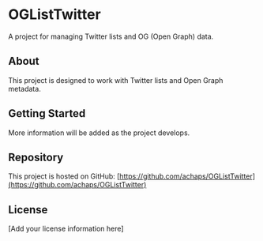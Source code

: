 # OGListTwitter

A project for managing Twitter lists and OG (Open Graph) data.

## About

This project is designed to work with Twitter lists and Open Graph metadata.

## Getting Started

More information will be added as the project develops.

## Repository

This project is hosted on GitHub: [https://github.com/achaps/OGListTwitter](https://github.com/achaps/OGListTwitter)

## License

[Add your license information here]
